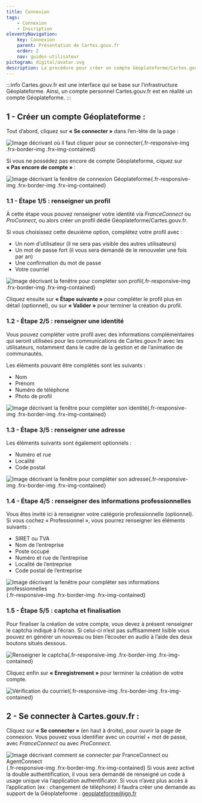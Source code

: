 ```yaml
---
title: Connexion
tags:
    - Connexion
    - Inscription
eleventyNavigation:
    key: Connexion
    parent: Présentation de Cartes.gouv.fr
    order: 2
    nav: guides-utilisateur
pictogram: digital/avatar.svg
description: La procédure pour créer un compte Géoplateforme/Cartes.gouv.fr et se connecter
---
```


:::info
Cartes.gouv.fr est une interface qui se base sur l’infrastructure Géoplateforme. Ainsi, un compte personnel Cartes.gouv.fr est en réalité un compte Géoplateforme.
:::

## 1 - Créer un compte Géoplateforme :

Tout d’abord, cliquez sur **« Se connecter »** dans l’en-tête de la page :

![Image décrivant où il faut cliquer pour se connecter](/img/guides-utilisateur/presentation-utilisateur/connexion/01_acceder-a-l-espace-connecte.png){.fr-responsive-img .frx-border-img .frx-img-contained}

Si vous ne possédez pas encore de compte Géoplateforme, ciquez sur **« Pas encore de compte »** :

![Image décrivant la fenêtre de connexion Géoplateforme](/img/guides-utilisateur/presentation-utilisateur/connexion/02_pas-encore-de-compte.png){.fr-responsive-img .frx-border-img .frx-img-contained}

### 1.1 - Étape 1/5 : renseigner un profil

À cette étape vous pouvez renseigner votre identité via _FranceConnect_ ou _ProConnect_, ou alors créer un profil dédié Géoplateforme/Cartes.gouv.fr.

Si vous choisissez cette deuxième option, complétez votre profil avec :

- Un nom d’utilisateur (il ne sera pas visible des autres utilisateurs)
- Un mot de passe fort (il vous sera demandé de le renouveler une fois par an)
- Une confirmation du mot de passe
- Votre courriel

![Image décrivant la fenêtre pour compléter son profil](/img/guides-utilisateur/presentation-utilisateur/connexion/03_renseigner-le-profil.png){.fr-responsive-img .frx-border-img .frx-img-contained}

Cliquez ensuite sur **« Étape suivante »** pour compléter le profil plus en détail (optionnel), ou sur **« Valider »** pour terminer la création du profil.

### 1.2 - Étape 2/5 : renseigner une identité

Vous pouvez compléter votre profil avec des informations complémentaires qui seront utilisées pour les communications de Cartes.gouv.fr avec les utilisateurs, notamment dans le cadre de la gestion et de l’animation de communautés.

Les éléments pouvant être complétés sont les suivants :

- Nom
- Prénom
- Numéro de téléphone
- Photo de profil

![Image décrivant la fenêtre pour compléter son identité](/img/guides-utilisateur/presentation-utilisateur/connexion/04_renseigner-une-identite.png){.fr-responsive-img .frx-border-img .frx-img-contained}

### 1.3 - Étape 3/5 : renseigner une adresse

Les éléments suivants sont également optionnels :

- Numéro et rue
- Localité
- Code postal

![Image décrivant la fenêtre pour compléter son adresse](/img/guides-utilisateur/presentation-utilisateur/connexion/05_renseigner-une-adresse.png){.fr-responsive-img .frx-border-img .frx-img-contained}

### 1.4 - Étape 4/5 : renseigner des informations professionnelles

Vous êtes invité ici à renseigner votre catégorie professionnelle (optionnel). Si vous cochez « Professionnel », vous pourrez renseigner les éléments suivants :

- SIRET ou TVA
- Nom de l’entreprise
- Poste occupé
- Numéro et rue de l’entreprise
- Localité de l’entreprise
- Code postal de l’entreprise

![Image décrivant la fenêtre pour compléter ses informations professionnelles](/img/guides-utilisateur/presentation-utilisateur/connexion/06_renseigner-des-informations-professionnelles.png){.fr-responsive-img .frx-border-img .frx-img-contained}

### 1.5 - Étape 5/5 : captcha et finalisation

Pour finaliser la création de votre compte, vous devez à présent renseigner le captcha indiqué à l’écran. Si celui-ci n’est pas suffisamment lisible vous pouvez en générer un nouveau ou bien l’écouter en audio à l’aide des deux boutons situés dessous.

![Renseigner le captcha](/img/guides-utilisateur/presentation-utilisateur/connexion/07_inscription-captcha.png){.fr-responsive-img .frx-border-img .frx-img-contained}

Cliquez enfin sur **« Enregistrement »** pour terminer la création de votre compte.

![Vérification du courriel](/img/guides-utilisateur/presentation-utilisateur/connexion/08_inscription-verification-courriel.png){.fr-responsive-img .frx-border-img .frx-img-contained}

## 2 - Se connecter à Cartes.gouv.fr :

Cliquez sur **« Se connecter »** (en haut à droite), pour ouvrir la page de connexion. Vous pouvez vous identifier avec un courriel + mot de passe, avec _FranceConnect_ ou avec _ProConnect_.

![Image décrivant comment se connecter par FranceConnect ou AgentConnect](/img/guides-utilisateur/presentation-utilisateur/connexion/09_connexion-franceconnect.png){.fr-responsive-img .frx-border-img .frx-img-contained}
Si vous avez activé la double authentification, il vous sera demandé de renseigné un code à usage unique via l’application authentificator. Si vous n’avez plus accès à l’application (ex : changement de téléphone) il faudra créer une demande au support de la Géoplateforme : [geoplateforme@ign.fr](mailto:geoplateforme@ign.fr)
